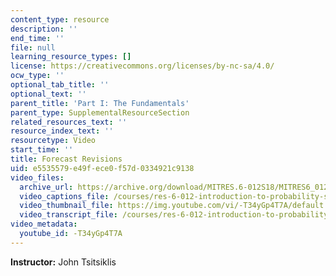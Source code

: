 ```yaml
---
content_type: resource
description: ''
end_time: ''
file: null
learning_resource_types: []
license: https://creativecommons.org/licenses/by-nc-sa/4.0/
ocw_type: ''
optional_tab_title: ''
optional_text: ''
parent_title: 'Part I: The Fundamentals'
parent_type: SupplementalResourceSection
related_resources_text: ''
resource_index_text: ''
resourcetype: Video
start_time: ''
title: Forecast Revisions
uid: e5535579-e49f-ece0-f57d-0334921c9138
video_files:
  archive_url: https://archive.org/download/MITRES.6-012S18/MITRES6_012S18_L13-05_300k.mp4
  video_captions_file: /courses/res-6-012-introduction-to-probability-spring-2018/cadbdbd0624754f7ae0e9ed84fd8909c_-T34yGp4T7A.vtt
  video_thumbnail_file: https://img.youtube.com/vi/-T34yGp4T7A/default.jpg
  video_transcript_file: /courses/res-6-012-introduction-to-probability-spring-2018/18f815af6512d527ac87378d11bfc9e4_-T34yGp4T7A.pdf
video_metadata:
  youtube_id: -T34yGp4T7A
---
```


**Instructor:** John Tsitsiklis

